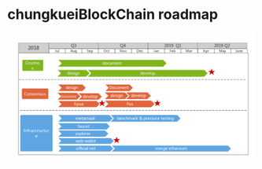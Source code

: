 # chungkueiBlockChain roadmap

![image](https://github.com/ChungkueiBlock/chungkueiBlockChain/blob/master/ChungkueiBlock%20roadmap.jpg)
